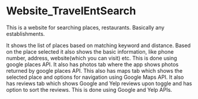 # Website_TravelEntSearch

This is a website for searching places, restaurants. Basically any establishments.

It shows the list of places based on matching keyword and distance. Based on the place selected it also shows the basic information, like phone number, address, website(which you can visit) etc. This is done using google places API. It also has photos tab where the app shows photos returned by google places API. This also has maps tab which shows the selected place and options for navigation using Google Maps API. It also has reviews tab which shows Google and Yelp reviews upon toggle and has option to sort the reviews. This is done using Google and Yelp APIs.

